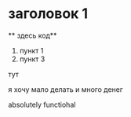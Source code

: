 # заголовок 1

** здесь код**

1. пункт 1
2. пункт 3

тут

я хочу мало делать и много денег

absolutely functiohal